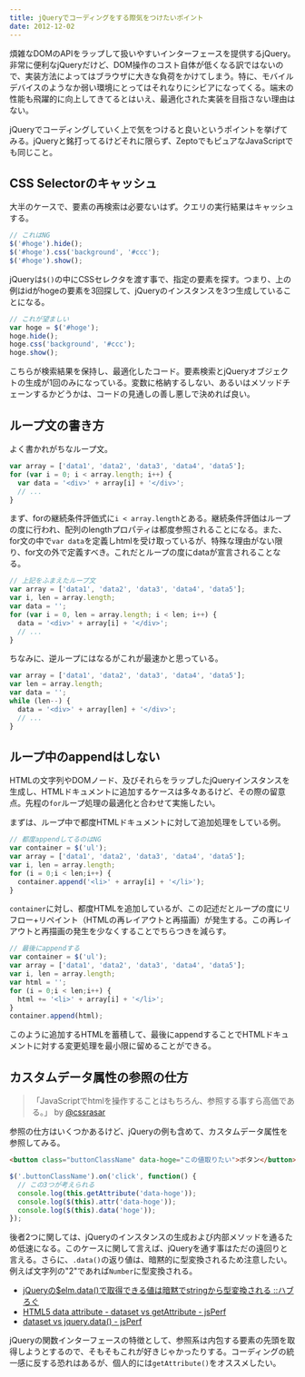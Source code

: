 ```yaml
---
title: jQueryでコーディングをする際気をつけたいポイント
date: 2012-12-02
---
```


煩雑なDOMのAPIをラップして扱いやすいインターフェースを提供するjQuery。非常に便利なjQueryだけど、DOM操作のコスト自体が低くなる訳ではないので、実装方法によってはブラウザに大きな負荷をかけてしまう。特に、モバイルデバイスのようなか弱い環境にとってはそれなりにシビアになってくる。端末の性能も飛躍的に向上してきてるとはいえ、最適化された実装を目指さない理由はない。

jQueryでコーディングしていく上で気をつけると良いというポイントを挙げてみる。jQueryと銘打ってるけどそれに限らず、ZeptoでもピュアなJavaScriptでも同じこと。

## CSS Selectorのキャッシュ

大半のケースで、要素の再検索は必要ないはず。クエリの実行結果はキャッシュする。

```js
// これはNG
$('#hoge').hide();
$('#hoge').css('background', '#ccc');
$('#hoge').show();
```

jQueryは`$()`の中にCSSセレクタを渡す事で、指定の要素を探す。つまり、上の例はidがhogeの要素を3回探して、jQueryのインスタンスを3つ生成していることになる。

```js
// これが望ましい
var hoge = $('#hoge');
hoge.hide();
hoge.css('background', '#ccc');
hoge.show();
```

こちらが検索結果を保持し、最適化したコード。要素検索とjQueryオブジェクトの生成が1回のみになっている。変数に格納するしない、あるいはメソッドチェーンするかどうかは、コードの見通しの善し悪しで決めれば良い。

## ループ文の書き方

よく書かれがちなループ文。

```javascript
var array = ['data1', 'data2', 'data3', 'data4', 'data5'];
for (var i = 0; i < array.length; i++) {
  var data = '<div>' + array[i] + '</div>';
  // ...
}
```

まず、forの継続条件評価式に`i < array.length`とある。継続条件評価はループの度に行われ、配列のlengthプロパティは都度参照されることになる。また、for文の中で`var data`を定義しhtmlを受け取っているが、特殊な理由がない限り、for文の外で定義すべき。これだとループの度にdataが宣言されることなる。

```javascript
// 上記をふまえたループ文
var array = ['data1', 'data2', 'data3', 'data4', 'data5'];
var i, len = array.length;
var data = '';
for (var i = 0, len = array.length; i < len; i++) {
  data = '<div>' + array[i] + '</div>';
  // ...
}
```

ちなみに、逆ループにはなるがこれが最速かと思っている。

```javascript
var array = ['data1', 'data2', 'data3', 'data4', 'data5'];
var len = array.length;
var data = '';
while (len--) {
  data = '<div>' + array[len] + '</div>';
  // ...
}
```

## ループ中のappendはしない

HTMLの文字列やDOMノード、及びそれらをラップしたjQueryインスタンスを生成し、HTMLドキュメントに追加するケースは多々あるけど、その際の留意点。先程の`for`ループ処理の最適化と合わせて実施したい。

まずは、ループ中で都度HTMLドキュメントに対して追加処理をしている例。

```js
// 都度appendしてるのはNG
var container = $('ul');
var array = ['data1', 'data2', 'data3', 'data4', 'data5'];
var i, len = array.length;
for (i = 0;i < len;i++) {
  container.append('<li>' + array[i] + '</li>');
}
```

`container`に対し、都度HTMLを追加しているが、この記述だとループの度にリフロー+リペイント（HTMLの再レイアウトと再描画）が発生する。この再レイアウトと再描画の発生を少なくすることでちらつきを減らす。

```js
// 最後にappendする
var container = $('ul');
var array = ['data1', 'data2', 'data3', 'data4', 'data5'];
var i, len = array.length;
var html = '';
for (i = 0;i < len;i++) {
  html += '<li>' + array[i] + '</li>';
}
container.append(html);
```

このように追加するHTMLを蓄積して、最後にappendすることでHTMLドキュメントに対する変更処理を最小限に留めることができる。

## カスタムデータ属性の参照の仕方

> 「JavaScriptでhtmlを操作することはもちろん、参照する事すら高価である。」 by [@cssrasar](http://twitter.com/cssradar)

参照の仕方はいくつかあるけど、jQueryの例も含めて、カスタムデータ属性を参照してみる。

```html
<button class="buttonClassName" data-hoge="この値取りたい">ボタン</button>
```

```js
$('.buttonClassName').on('click', function() {
  // この3つが考えられる
  console.log(this.getAttribute('data-hoge'));
  console.log($(this).attr('data-hoge'));
  console.log($(this).data('hoge'));
});
```

後者2つに関しては、jQueryのインスタンスの生成および内部メソッドを通るため低速になる。このケースに関して言えば、jQueryを通す事はただの遠回りと言える。さらに、`.data()`の返り値は、暗黙的に型変換されるため注意したい。例えば文字列の"2"であれば`Number`に型変換される。

- [jQueryの$elm.data()で取得できる値は暗黙でstringから型変換される ::ハブろぐ](http://havelog.ayumusato.com/develop/javascript/e291-jquery_data_method.html)
- [HTML5 data attribute - dataset vs getAttribute - jsPerf](http://jsperf.com/html5-data-attribute-dataset-vs-getattribute)
- [dataset vs jquery.data() - jsPerf](http://jsperf.com/dataset-vs-jquery-data/4)

jQueryの関数インターフェースの特徴として、参照系は内包する要素の先頭を取得しようとするので、そもそもこれが好きじゃかったりする。コーディングの統一感に反する恐れはあるが、個人的には`getAttribute()`をオススメしたい。
